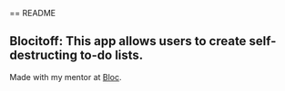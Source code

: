 == README

## Blocitoff: This app allows users to create self-destructing to-do lists.

 Made with my mentor at [Bloc](http://bloc.io).
